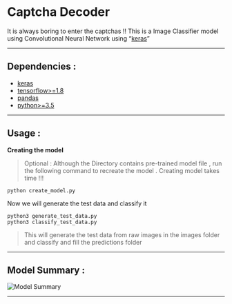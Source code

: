 # Captcha Decoder
It is always boring to enter the captchas !!
This is a Image Classifier model using Convolutional Neural Network using “[keras](https://keras.io/)”


----------
## **Dependencies** :
- [keras](https://keras.io/)
- [tensorflow>=1.8](https://www.tensorflow.org/install/)
- [pandas](https://pandas.pydata.org/pandas-docs/stable/install.html)
- [python>=3.5](https://www.python.org/downloads/)


----------
## **Usage** :

**Creating the model** 


> Optional : Although the Directory contains pre-trained model file , run the following command to recreate the model . 
> Creating model takes time !!!


    python create_model.py

Now we will generate the test data and classify it 


    python3 generate_test_data.py
    python3 classify_test_data.py


> This will generate the test data from raw images in the images folder and classify and fill the predictions folder


----------


## **Model Summary :**
![Model Summary](https://d2mxuefqeaa7sj.cloudfront.net/s_33937C6A55F95E62EB36CF09C88A4C6343500DC1428A858E8AA303E053C2D218_1526580115301_summary.png)



----------


